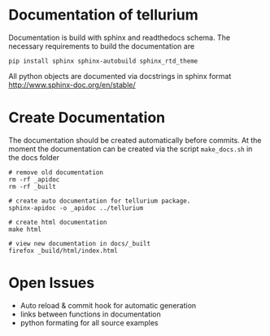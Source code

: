 # Documentation of tellurium

Documentation is build with sphinx and readthedocs schema.
The necessary requirements to build the documentation are
```
pip install sphinx sphinx-autobuild sphinx_rtd_theme
```
All python objects are documented via docstrings in sphinx format
http://www.sphinx-doc.org/en/stable/


# Create Documentation 
The documentation should be created automatically before commits.
At the moment the documentation can be created via the script `make_docs.sh` in the docs folder
```
# remove old documentation
rm -rf _apidoc
rm -rf _built

# create auto documentation for tellurium package.
sphinx-apidoc -o _apidoc ../tellurium

# create html documentation
make html

# view new documentation in docs/_built
firefox _build/html/index.html
```

# Open Issues
* Auto reload & commit hook for automatic generation
* links between functions in documentation
* python formating for all source examples

